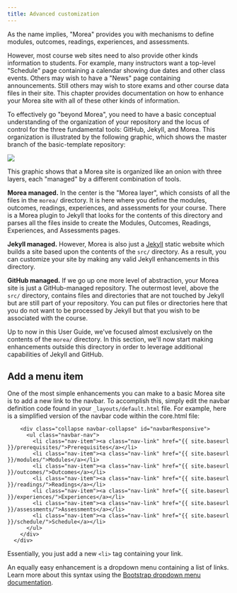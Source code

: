 ```yaml
---
title: Advanced customization
---
```


As the name implies, "Morea" provides you with mechanisms to define modules, outcomes, readings, experiences, and  assessments.

However, most course web sites need to also provide other kinds information to students. For example, many instructors want a top-level "Schedule" page containing a calendar showing due dates and other class events.  Others may wish to have a "News" page containing announcements.  Still others may wish to store exams and other course data files in their
 site. This chapter provides documentation on how to enhance your Morea site with all of these other kinds of information.

To effectively go "beyond Morea", you need to have a basic conceptual understanding of the organization of your repository and the locus of control for the three fundamental tools: GitHub, Jekyll, and Morea.   This organization is illustrated by the following graphic, which shows the master branch of the basic-template repository:

![](/img/beyond-morea.png)

This graphic shows that a Morea site is organized like an onion with three layers, each "managed" by a different combination of tools.

**Morea managed.** In the center is the "Morea layer", which consists of all the files in the `morea/` directory.  It is here where you define the modules, outcomes, readings, experiences, and assessments for your course. There is a Morea plugin to Jekyll that looks for the contents of this directory and parses all the files inside to create the Modules, Outcomes, Readings, Experiences, and Assessments pages.

**Jekyll managed.** However, Morea is also just a [Jekyll](http://jekyllrb.com/) static website which builds a site based upon the contents of the `src/` directory.  As a result, you can customize your site by making any valid Jekyll enhancements in this directory.

**GitHub managed.** If we go up one more level of abstraction, your Morea site is just a GitHub-managed repository. The outermost level, above the `src/` directory, contains files and directories that are not touched by Jekyll but are still part of your repository.  You can put files or directories here that you do not want to be processed by Jekyll but that you wish to be associated with the course.

Up to now in this User Guide, we've focused almost exclusively on the contents of the `morea/` directory.  In this section, we'll now start making enhancements outside this directory in order to leverage additional capabilities of Jekyll and GitHub.

## Add a menu item

One of the most simple enhancements you can make to a basic Morea site is to add a new link to the navbar. To accomplish this, simply edit the navbar definition code found in your `_layouts/default.html` file.  For example, here is a simplified version of the navbar code within the core.html file:

```
    <div class="collapse navbar-collapse" id="navbarResponsive">
      <ul class="navbar-nav">
        <li class="nav-item"><a class="nav-link" href="{{ site.baseurl }}/prerequisites/">Prerequisites</a></li>
        <li class="nav-item"><a class="nav-link" href="{{ site.baseurl }}/modules/">Modules</a></li>
        <li class="nav-item"><a class="nav-link" href="{{ site.baseurl }}/outcomes/">Outcomes</a></li>
        <li class="nav-item"><a class="nav-link" href="{{ site.baseurl }}/readings/">Readings</a></li>
        <li class="nav-item"><a class="nav-link" href="{{ site.baseurl }}/experiences/">Experiences</a></li>
        <li class="nav-item"><a class="nav-link" href="{{ site.baseurl }}/assessments/">Assessments</a></li>
        <li class="nav-item"><a class="nav-link" href="{{ site.baseurl }}/schedule/">Schedule</a></li>
      </ul>
    </div>
  </div>
```

Essentially, you just add a new `<li>` tag containing your link.

An equally easy enhancement is a dropdown menu containing a list of links. Learn more about this syntax using the [Bootstrap dropdown menu documentation](https://getbootstrap.com/docs/5.0/components/dropdowns/).
